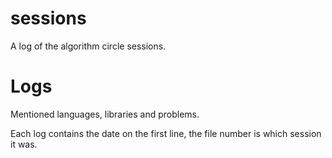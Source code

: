# sessions
A log of the algorithm circle sessions.

# Logs
Mentioned languages, libraries and problems.

Each log contains the date on the first line, the file number is which session it was.
